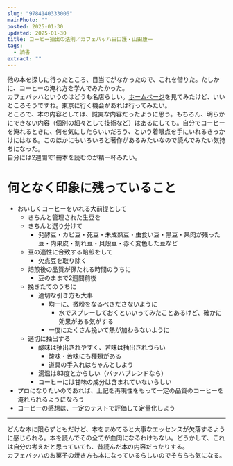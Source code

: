 ```yaml
---
slug: "9784140333006"
mainPhoto: ""
posted: 2025-01-30
updated: 2025-01-30
title: コーヒー抽出の法則／カフェバッハ田口護・山田康一
tags:
  - 読書
extract: ""
---
```

他の本を探しに行ったところ、目当てがなかったので、これを借りた。たしかに、コーヒーの淹れ方を学んでみたかった。  
カフェバッハというのはどうも名店らしい。[ホームページ](https://www.bach-kaffee.co.jp/)を見てみたけど、いいところそうですね。東京に行く機会があれば行ってみたい。  
ところで、本の内容としては、誠実な内容だったように思う。もちろん、明らかにできない内容（個別の細々として技術など）はあるにしても。自分でコーヒーを淹れるときに、何を気にしたらいいだろう、という着眼点を手にいれるきっかけにはなる。このほかにもいろいろと著作があるみたいなので読んでみたい気持ちになった。  
自分には2週間で1冊本を読むのが精一杯みたい。

# 何となく印象に残っていること

- おいしくコーヒーをいれる大前提として
  - きちんと管理された生豆を
  - きちんと選り分けて
    - 発酵豆・カビ豆・死豆・未成熟豆・虫食い豆・黒豆・果肉が残った豆・内果皮・割れ豆・貝殻豆・赤く変色した豆など
  - 豆の適性に合致する焙煎をして
    - 欠点豆を取り除く
  - 焙煎後の品質が保たれる時間のうちに
    - 豆のままで2週間前後
  - 挽きたてのうちに
    - 適切な引き方も大事
      - 均一に、微粉をなるべきださないように
        - 水でスプレーしておくといいってみたことあるけど、確かに効果がある気がする
      - 一度にたくさん挽いて熱が加わらないように
  - 適切に抽出する
    - 酸味は抽出されやすく、苦味は抽出されづらい
      - 酸味・苦味にも種類がある
      - 道具の手入れはちゃんとしよう
    - 湯温は83度とからしい（バッハブレンドなら）
    - コーヒーには甘味の成分は含まれていないらしい
- プロになりたいのであれば、上記を再現性をもって一定の品質のコーヒーを淹れられるようになろう
- コーヒーの感想は、一定のテストで評価して定量化しよう

---

どんな本に限らずともだけど、本をまめてると大事なエッセンスが欠落するように感じられる。本を読んでその全てが血肉になるわけもない。どうかして、これは自分の考えだと思っていても、昔読んだ本の内容だったりする。  
カフェバッハのお菓子の焼き方も本になっているらしいのでそちらも気になる。
